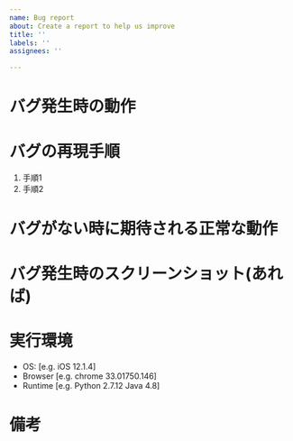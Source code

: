 ```yaml
---
name: Bug report
about: Create a report to help us improve
title: ''
labels: ''
assignees: ''

---
```


# バグ発生時の動作

# バグの再現手順
1. 手順1
1. 手順2 

# バグがない時に期待される正常な動作

# バグ発生時のスクリーンショット(あれば)

# 実行環境
 - OS: [e.g. iOS 12.1.4]
 - Browser [e.g. chrome 33.01750.146]
 - Runtime [e.g. Python 2.7.12 Java 4.8]

# 備考
